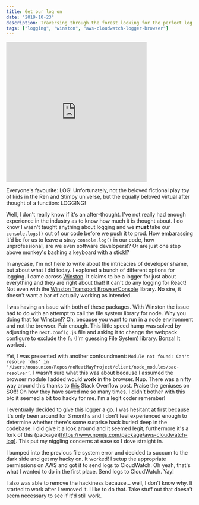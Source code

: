 ```yaml
---
title: Get our log on
date: "2019-10-23"
description: Traversing through the forest looking for the perfect log.
tags: ["logging", "winston", "aws-cloudwatch-logger-browser"]
---
```


<div style="width:75%;height:0;padding-bottom:75%;position:relative;"><iframe src="https://giphy.com/embed/4C6OdjHNzIlvW" width="100%" height="100%" style="position:absolute" frameBorder="0" class="giphy-embed" allowFullScreen></iframe></div><p><a href="https://giphy.com/gifs/time-ren-stimpy-4C6OdjHNzIlvW"></a></p>

Everyone's favourite: LOG! Unfortunately, not the beloved fictional play toy of kids in the Ren and Stimpy universe, but the equally beloved virtual after thought of a function: LOGGING!

Well, I don't really know if it's an after-thought. I've not really had enough experience in the industry as to know how much it is thought about. I do know I wasn't taught anything about logging and we __must__ take our `console.logs()` out of our code before we push it to prod. How embarassing it'd be for us to leave a stray `console.log()` in our code, how unprofessional, are we even software developers!? Or are just one step above monkey's bashing a keyboard with a stick!?

In anycase, I'm not here to write about the intricacies of developer shame, but about what I did today. I explored a bunch of different options for logging. I came across [Winston](https://github.com/winstonjs/winston). It claims to be a logger for just about everything and they are right about that! It can't do any logging for React! Not even with the [Winston Transport BrowserConsole](https://www.npmjs.com/package/winston-transport-browserconsole) library. No sire, it doesn't want a bar of actually working as intended.

I was having an issue with both of these packages. With Winston the issue had to do with an attempt to call the file system library for node. Why you doing that for Winston!? Oh, because you want to run in a node environment and not the browser. Fair enough. This little speed hump was solved by adjusting the `next.config.js` file and asking it to change the webpack configure to exclude the `fs` (I'm guessing File System) library. Bonza! It worked.

Yet, I was presented with another confoundment: `Module not found: Can't resolve 'dns' in '/Users/nousunion/Repos/noMeatMayProject/client/node_modules/pac-resolver’`. I wasn't sure what this was about because I assumed the browser module I added would __work__ in the browser. Nup. There was a nifty way around this thanks to [this](https://stackoverflow.com/questions/51541561/module-not-found-cant-resolve-dns-in-pg-lib) Stack Overflow post. Praise the geniuses on SO!!! Oh how they have saved me so many times. I didn't bother with this b/c it seemed a bit too hacky for me. I'm a legit coder remember!

I eventually decided to give this [logger](https://github.com/ckckchoudhary/aws-cloudwatch-logger-browser) a go. I was hesitant at first because it's only been around for 3 months and I don't feel experienced enough to determine whether there's some surprise hack buried deep in the codebase. I did give it a look around and it seemed legit, furthermore it's a fork of this (package)[https://www.npmjs.com/package/aws-cloudwatch-log]. This put my niggling concerns at ease so I dove straight in.

I bumped into the previous file system error and decided to succum to the dark side and get my hacky on. It worked! I setup the appropriate permissions on AWS and got it to send logs to CloudWatch. Oh yeah, that's what I wanted to do in the first place. Send logs to CloudWatch. Yay!

I also was able to remove the hackiness because... well, I don't know why. It started to work after I removed it. I like to do that. Take stuff out that doesn't seem necessary to see if it'd still work.